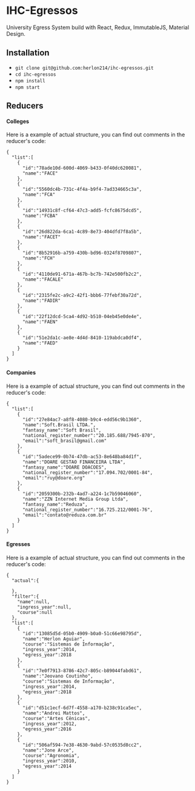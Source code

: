 # IHC-Egressos

University Egress System build with React, Redux, ImmutableJS, Material Design.

## Installation

* `git clone git@github.com:herlon214/ihc-egressos.git`
* `cd ihc-egressos`
* `npm install`
* `npm start`

## Reducers

#### Colleges
Here is a example of actual structure, you can find out comments in the reducer's code:
```
{  
  "list":[  
    {  
      "id":"78ade10d-600d-4069-b433-0f40dc620081",
      "name":"FACE"
    },
    {  
      "id":"5560dc4b-731c-4f4a-b9f4-7ad334665c3a",
      "name":"FCA"
    },
    {  
      "id":"14931c8f-cf64-47c3-add5-fcfc8675dcd5",
      "name":"FCBA"
    },
    {  
      "id":"26d822da-6ca1-4c89-8e73-404dfd7f8a5b",
      "name":"FACET"
    },
    {  
      "id":"8b52916b-a759-430b-bd96-0324f8709807",
      "name":"FCH"
    },
    {  
      "id":"4110de91-671a-467b-bc7b-742e500fb2c2",
      "name":"FACALE"
    },
    {  
      "id":"2315fe2c-a9c2-42f1-bbb6-77febf30a72d",
      "name":"FADIR"
    },
    {  
      "id":"22f12dcd-5ca4-4d92-b510-04eb45e0de4e",
      "name":"FAEN"
    },
    {  
      "id":"51e2da1c-ae8e-4d4d-8410-119abdca0df4",
      "name":"FAED"
    }
  ]
}
```

#### Companies
Here is a example of actual structure, you can find out comments in the reducer's code:
```
{  
  "list":[  
    {  
      "id":"27e84ac7-a8f8-4080-b9c4-edd56c9b1360",
      "name":"Soft.Brasil LTDA.",
      "fantasy_name":"Soft Brasil",
      "national_register_number":"20.185.688/7945-870",
      "email":"soft_brasil@gmail.com"
    },
    {  
      "id":"5adece99-0b74-47db-ac53-8e648ba84d1f",
      "name":"DOARE GESTAO FINANCEIRA LTDA",
      "fantasy_name":"DOARE DOACOES",
      "national_register_number":"17.094.702/0001-84",
      "email":"ruy@doare.org"
    },
    {  
      "id":"2059300b-232b-4ad7-a224-1c7b59046060",
      "name":"ZZN Internet Media Group Ltda",
      "fantasy_name":"Reduza",
      "national_register_number":"16.725.212/0001-76",
      "email":"contato@reduza.com.br"
    }
  ]
}
```

#### Egresses
Here is a example of actual structure, you can find out comments in the reducer's code:
```
{  
  "actual":{  

  },
  "filter":{  
    "name":null,
    "ingress_year":null,
    "course":null
  },
  "list":[  
    {  
      "id":"13085d5d-05b0-4909-b0a0-51c66e98795d",
      "name":"Herlon Aguiar",
      "course":"Sistemas de Informação",
      "ingress_year":2014,
      "egress_year":2018
    },
    {  
      "id":"7e0f7913-8786-42c7-805c-b89044fabd61",
      "name":"Jeovano Coutinho",
      "course":"Sistemas de Informação",
      "ingress_year":2014,
      "egress_year":2018
    },
    {  
      "id":"d51c1ecf-6d7f-4558-a170-b238c91ca5ec",
      "name":"Andrei Mattos",
      "course":"Artes Cênicas",
      "ingress_year":2012,
      "egress_year":2016
    },
    {  
      "id":"506af594-7e38-4630-9abd-57c0535d8cc2",
      "name":"Jone Arce",
      "course":"Agronomia",
      "ingress_year":2010,
      "egress_year":2014
    }
  ]
}
```